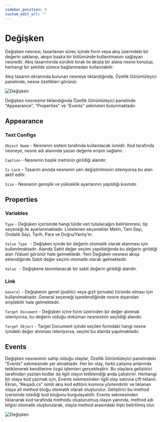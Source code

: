 ```yaml
---
sidebar_position: 9
custom_edit_url: ""
---
```


# Değişken

Değişken nesnesi, tasarlanan süreç içinde form veya akış üzerindeki bir değerin saklanıp, akışın başka bir bölümünde kullanılmasını sağlayan nesnedir. Akış tasarımında sürükle bırak ile akışta bir alana nesne konulup, herhangi bir şekilde sürece bağlanmadan kullanılabilir.

Akış tasarım ekranında bulunan nesneye tıklandığında, Özellik Görüntüleyici panelinde, nesne özellikleri görünür.

![Değişken](https://docsbimser.blob.core.windows.net/imagecontainer/auto-upload26bfe09d-63e5-42b0-b281-c8f2a07716e5)

Değişken nesnesine tıklandığında Özellik Görüntüleyici panelinde "Appearance", "Properties" ve "Events" sekmeleri bulunmaktadır.

## Appearance

### Text Configs

`Object Name` - Nesnenin sistem tarafında kullanılacak ismidir. Kod tarafında nesneye, nesne adı alanında yazan değerle erişim sağlanır.

`Caption` - Nesnenin başlık metninin girildiği alandır.

`Is Lock` - Tasarım anında nesnenin yeri değiştirilmesin isteniyorsa bu alan aktif edilir.

`Size` - Nesnenin genişlik ve yükseklik ayarlarının yapıldığı kısımdır.

## Properties
 
### Variables

`Type` - Değişken içerisinde hangi türde veri tutulacağını belirlenmesi, tip seçeneği ile ayarlanmaktadır.  Listelenen seçenekler Metin, Tam Sayı, Ondalık Sayı, Tarih, Para ve Doğru/Yanlış’tır.

`Value Type ` - Değişken içinde bir değerin otomatik olarak atanması için kullanılmaktadır. Alanda Sabit değer seçimi yapılıldığında bu değerin girildiği alan (Value) görünür hale gelmektedir. Yeni Değişken nesnesi akışa eklendiğinde Sabit değer seçimi otomatik olarak gelmektedir.

`Value ` - Değişkene tanımlanacak bir sabit değerin girildiği alandır.

### Link

`General` - Değişkenin genel (public) veya gizli (private) türünde olması için kullanılmaktadır. General seçeneği işarelendiğinde nesne dışarıdan erişilebilir hale gelmektedir.

`Target Document` - Değişken içine form üzerinden bir değer alınmak isteniyorsa, bu değerin olduğu doküman nesnesinin seçildiği alandır.

`Target Object` - Target Document içinde seçilen formdaki hangi nesne içindeki değer alınması isteniyorsa, seçimi bu alanda yapılmaktadır.

## Events

Değişken nesnesinin sahip olduğu olaylar, Özellik Görüntüleyici panelindeki "Events" sekmesinde yer almaktadır. Her bir olay, farklı çalışma anlarında tetiklenerek kendilerine özgü işlemleri gerçekleştirir. Bu olaylara geliştirici tarafından yazılan kodlar da ilgili olayın tetiklendiği anda çalıştırılır. Herhangi bir olaya kod yazmak için, Events sekmesinden ilgili olay satırına çift tıklanır. Ekran, “Akışadı.cs” isimli akış kod editörü kısmına yönlendirilir ve tıklanan olaya ait method bloğu otomatik olarak oluşturulur. Geliştirici bu method içerisinde istediği kod bloğunu kurgulayabilir. Events sekmesinden tıklanarak kod tarafında methodu oluşturulmuş olayın yanında, method adı bilgisi otomatik oluşturularak, olayla method arasındaki ilişki belirtilmiş olur.

![Değişken](https://docsbimser.blob.core.windows.net/imagecontainer/auto-upload163f7d3b-dc2f-4f98-9660-bbf5dc243f4c)